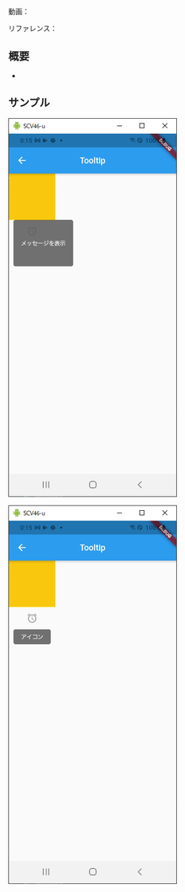 #

動画：

リファレンス：

## 概要

-

## サンプル

![image-20210915001603197](img/%2319_Tooltip/image-20210915001603197.png)

![image-20210915001549579](img/%2319_Tooltip/image-20210915001549579.png)
